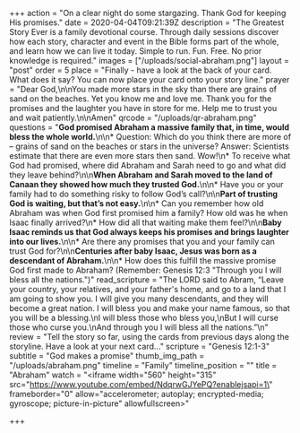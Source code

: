 +++
action = "On a clear night do some stargazing. Thank God for keeping His promises."
date = 2020-04-04T09:21:39Z
description = "The Greatest Story Ever is a family devotional course.  Through daily sessions discover how each story, character and event in the Bible forms part of the whole, and learn how we can live it today. Simple to run. Fun. Free. No prior knowledge is required."
images = ["/uploads/social-abraham.png"]
layout = "post"
order = 5
place = "Finally - have a look at the back of your card. What does it say? You can now place your card onto your story line."
prayer = "Dear God,\n\nYou made more stars in the sky than there are grains of sand on the beaches. Yet you know me and love me. Thank you for the promises and the laughter you have in store for me. Help me to trust you and wait patiently.\n\nAmen"
qrcode = "/uploads/qr-abraham.png"
questions = "**God promised Abraham a massive family that, in time, would bless the whole world.**\n\n* Question:  Which do you think there are more of – grains of sand on the beaches or stars in the universe?   Answer:  Scientists estimate that there are even more stars then sand. Wow!\n* To receive what God had promised, where did Abraham and Sarah need to go and what did they leave behind?\n\n**When Abraham and Sarah moved to the land of Canaan they showed how much they trusted God.**\n\n* Have you or your family had to do something risky to follow God’s call?\n\n**Part of trusting God is waiting, but that’s not easy.**\n\n* Can you remember how old Abraham was when God first promised him a family? How old was he when Isaac finally arrived?\n* How did all that waiting make them feel?\n\n**Baby Isaac reminds us that God always keeps his promises and brings laughter into our lives.**\n\n* Are there any promises that you and your family can trust God for?\n\n**Centuries after baby Isaac, Jesus was born as a descendant of Abraham.**\n\n* How does this fulfill the massive promise God first made to Abraham? (Remember: Genesis 12:3 \"Through you I will bless all the nations.\")"
read_scripture = "The LORD said to Abram, “Leave your country, your relatives, and your father's home, and go to a land that I am going to show you. I will give you many descendants, and they will become a great nation. I will bless you and make your name famous, so that you will be a blessing.\nI will bless those who bless you,\nBut I will curse those who curse you.\nAnd through you I will bless all the nations.”\n"
review = "Tell the story so far, using the cards from previous days along the storyline.  Have a look at your next card..."
scripture = "Genesis 12:1-3"
subtitle = "God makes a promise"
thumb_img_path = "/uploads/abraham.png"
timeline = "Family"
timeline_position = ""
title = "Abraham"
watch = "<iframe width=\"560\" height=\"315\" src=\"https://www.youtube.com/embed/NdqrwGJYePQ?enablejsapi=1\" frameborder=\"0\" allow=\"accelerometer; autoplay; encrypted-media; gyroscope; picture-in-picture\" allowfullscreen></iframe>"

+++
